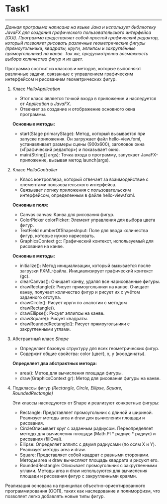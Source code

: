 # Task1
___
*Данная программа написана на языке Java и использует библиотеку JavaFX для создания графического пользовательского интерфейса (GUI). Программа представляет собой простой графический редактор, который позволяет рисовать различные геометрические фигуры (прямоугольники, квадраты, круги, эллипсы и закруглённые прямоугольники) на канве. Так же, предусмотренна возможность выбора количества фигур и их цвет.*
 
Программа состоит из классов и методов, которые выполняют различные задачи, связанные с управлением графическим интерфейсом и рисованием геометрических фигур.

1. Класс *HelloApplication*
   * Этот класс является точкой входа в приложение и наследуется от *Application* в *JavaFX*.
   * Отвечает за создание и отображение основного окна программы.
   
   **Основные методы:**
   * start(Stage primaryStage): Метод, который вызывается при запуске приложения. Он загружает файл hello-view.fxml, устанавливает размеры сцены (900x600), заголовок окна («Графический редактор») и показывает окно.
   * main(String[] args): Точка входа в программу, запускает JavaFX-приложение, вызывая метод launch(args).
2. Класс *HelloController*
   * Класс контроллера, который отвечает за взаимодействие с элементами пользовательского интерфейса.
   * Связывает логику приложения с пользовательским интерфейсом, определенным в файле hello-view.fxml.
   
   **Основные поля:**
   * Canvas canvas: Канва для рисования фигур.
   * ColorPicker colorPicker: Элемент управления для выбора цвета фигур.
   * TextField numberOfShapesInput: Поле для ввода количества фигур, которые нужно нарисовать.
   * GraphicsContext gc: Графический контекст, используемый для рисования на канве.

   **Основные методы:**
   * initialize(): Метод инициализации, который вызывается после загрузки FXML-файла. Инициализирует графический контекст (gc).
   * clearCanvas(): Очищает канву, удаляя все нарисованные фигуры.
   * drawRectangle(): Рисует прямоугольники на канве. Очищает канву, получает количество фигур и рисует их с учётом заданного отступа.
   * drawCircle(): Рисует круги по аналогии с методом drawRectangle().
   * drawEllipse(): Рисует эллипсы на канве.
   * drawSquare(): Рисует квадраты.
   * drawRoundedRectangle(): Рисует прямоугольники с закругленными углами.
3. Абстрактный класс *Shape*
   * Определяет базовую структуру для всех геометрических фигур.
   * Содержит общие свойства: color (цвет), x, y (координаты).

   **Определяет два абстрактных метода:**
   * area(): Метод для вычисления площади фигуры.
   * draw(GraphicsContext gr): Метод для рисования фигуры на канве.
4. Подклассы фигур *(Rectangle, Circle, Ellipse, Square, RoundedRectangle)*

   Эти классы наследуются от Shape и реализуют конкретные фигуры:
   * Rectangle: Представляет прямоугольник с длиной и шириной. Реализует методы area и draw для вычисления площади и рисования.
   * CircleОписывает круг с заданным радиусом. Переопределяет методы для вычисления площади (Math.PI * радиус * радиус) и рисования (fillOval).
   * Ellipse: Определяет эллипс с двумя радиусами (по осям X и Y). Реализует методы area и draw.
   * Square: Представляет собой квадрат с равными сторонами. Методы area и draw вычисляют площадь квадрата и рисуют его.
   * RoundedRectangle: Описывает прямоугольник с закругленными углами. Методы area и draw используются для вычисления площади и рисования фигур с закругленными краями.

Реализация основана на принципах объектно-ориентированного программирования (ООП), таких как наследование и полиморфизм, что позволяет легко добавлять новые типы фигур.